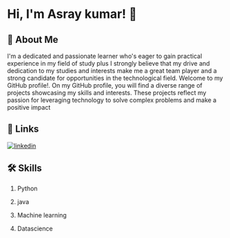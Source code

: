 
# Hi, I'm Asray kumar! 👋


## 🚀 About Me
  I'm a
dedicated and passionate learner who's eager to gain practical experience in my field of study plus I strongly believe that my drive and dedication to my studies and interests make me a great team player and a strong candidate for opportunities in the technological field. Welcome to my GitHub profile!.
On my GitHub profile, you will find a diverse range of projects showcasing my skills and interests. These projects reflect my passion for leveraging technology to solve complex problems and make a positive impact
## 🔗 Links

[![linkedin](https://img.shields.io/badge/linkedin-0A66C2?style=for-the-badge&logo=linkedin&logoColor=white)](https://www.linkedin.com/in/asray-kumar-210696226/)



## 🛠 Skills
1. Python

2. java

3. Machine learning

4. Datascience







